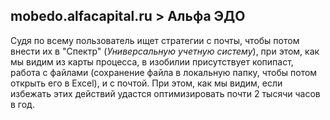 ## mobedo.alfacapital.ru > Альфа ЭДО
Судя по всему пользователь ищет стратегии с почты, чтобы потом внести их в "Спектр" (*Универсальную учетную систему*), при этом, как мы видим из карты процесса, в изобилии присутствует копипаст, работа с файлами (сохранение файла в локальную папку, чтобы потом открыть его в Excel), и с почтой.
При этом, как мы видим, если избежать этих действий удастся оптимизировать почти 2 тысячи часов в год.
